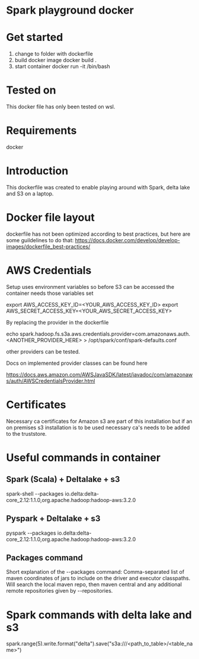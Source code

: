 # Spark playground docker


# Get started
 1. change to folder with dockerfile
 2. build docker image
 docker build .
 3. start container
 docker run -it <container> /bin/bash




# Tested on
This docker file has only been tested on wsl.

# Requirements
docker

# Introduction
This dockerfile was created to enable playing around with Spark, delta lake and S3 on a laptop. 


# Docker file layout
dockerfile has not been optimized according to best practices, but here are some guildelines to do that:
https://docs.docker.com/develop/develop-images/dockerfile_best-practices/


# AWS Credentials
Setup uses environment variables so before S3 can be accessed the container needs those variables set

export AWS_ACCESS_KEY_ID=<YOUR_AWS_ACCESS_KEY_ID>
export AWS_SECRET_ACCESS_KEY=<YOUR_AWS_SECRET_ACCESS_KEY>

By replacing the provider in the dockerfile

echo spark.hadoop.fs.s3a.aws.credentials.provider=com.amazonaws.auth.<ANOTHER_PROVIDER_HERE> > /opt/spark/conf/spark-defaults.conf

other providers can be tested.

Docs on implemented provider classes can be found here

https://docs.aws.amazon.com/AWSJavaSDK/latest/javadoc/com/amazonaws/auth/AWSCredentialsProvider.html



# Certificates
Necessary ca certificates for Amazon s3 are part of this installation but if an on premises s3 installation is to be used necessary ca's needs to be added to 
the truststore.

# Useful commands in container

## Spark (Scala) + Deltalake + s3
spark-shell --packages io.delta:delta-core_2.12:1.1.0,org.apache.hadoop:hadoop-aws:3.2.0

## Pyspark + Deltalake + s3 
pyspark --packages io.delta:delta-core_2.12:1.1.0,org.apache.hadoop:hadoop-aws:3.2.0

## Packages command
Short explanation of the --packages command:
Comma-separated list of maven coordinates of jars to include on the driver and executor classpaths. Will search the local maven repo, then maven central and any additional remote repositories given by --repositories.

# Spark commands with delta lake and s3
spark.range(5).write.format("delta").save("s3a://<container>/<path_to_table>/<table_name>")


